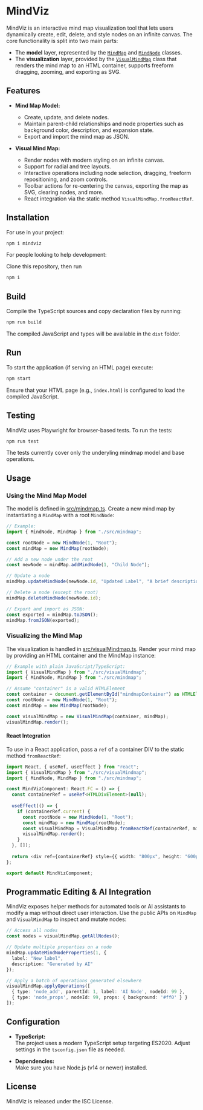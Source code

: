 
# MindViz

MindViz is an interactive mind map visualization tool that lets users dynamically create, edit, delete, and style nodes on an infinite canvas. The core functionality is split into two main parts:

- The **model** layer, represented by the [`MindMap`](src/mindmap.ts) and [`MindNode`](src/mindmap.ts) classes.
- The **visualization** layer, provided by the [`VisualMindMap`](src/visualMindmap.ts) class that renders the mind map to an HTML container, supports freeform dragging, zooming, and exporting as SVG.

## Features

- **Mind Map Model:**  
  - Create, update, and delete nodes.
  - Maintain parent-child relationships and node properties such as background color, description, and expansion state.
  - Export and import the mind map as JSON.

- **Visual Mind Map:**  
  - Render nodes with modern styling on an infinite canvas.
  - Support for radial and tree layouts.
  - Interactive operations including node selection, dragging, freeform repositioning, and zoom controls.
  - Toolbar actions for re-centering the canvas, exporting the map as SVG, clearing nodes, and more.
  - React integration via the static method `VisualMindMap.fromReactRef`.

## Installation

For use in your project:

```bash
npm i mindviz
```

For people looking to help development:

Clone this repository, then run
```bash
npm i
```

## Build

Compile the TypeScript sources and copy declaration files by running:

```bash
npm run build
```

The compiled JavaScript and types will be available in the `dist` folder.

## Run

To start the application (if serving an HTML page) execute:

```bash
npm start
```

Ensure that your HTML page (e.g., `index.html`) is configured to load the compiled JavaScript.

## Testing

MindViz uses Playwright for browser-based tests. To run the tests:

```bash
npm run test
```

The tests currently cover only the underyling mindmap model and base operations.

## Usage

### Using the Mind Map Model

The model is defined in [src/mindmap.ts](src/mindmap.ts). Create a new mind map by instantiating a `MindMap` with a root `MindNode`:

```typescript
// Example:
import { MindNode, MindMap } from "./src/mindmap";

const rootNode = new MindNode(1, "Root");
const mindMap = new MindMap(rootNode);

// Add a new node under the root
const newNode = mindMap.addMindNode(1, "Child Node");

// Update a node
mindMap.updateMindNode(newNode.id, "Updated Label", "A brief description");

// Delete a node (except the root)
mindMap.deleteMindNode(newNode.id);

// Export and import as JSON:
const exported = mindMap.toJSON();
mindMap.fromJSON(exported);
```

### Visualizing the Mind Map

The visualization is handled in [src/visualMindmap.ts](src/visualMindmap.ts). Render your mind map by providing an HTML container and the MindMap instance:

```typescript
// Example with plain JavaScript/TypeScript:
import { VisualMindMap } from "./src/visualMindmap";
import { MindNode, MindMap } from "./src/mindmap";

// Assume "container" is a valid HTMLElement
const container = document.getElementById("mindmapContainer") as HTMLElement;
const rootNode = new MindNode(1, "Root");
const mindMap = new MindMap(rootNode);

const visualMindMap = new VisualMindMap(container, mindMap);
visualMindMap.render();
```

#### React Integration

To use in a React application, pass a `ref` of a container DIV to the static method `fromReactRef`:

```typescript
import React, { useRef, useEffect } from "react";
import { VisualMindMap } from "./src/visualMindmap";
import { MindNode, MindMap } from "./src/mindmap";

const MindVizComponent: React.FC = () => {
  const containerRef = useRef<HTMLDivElement>(null);
  
  useEffect(() => {
    if (containerRef.current) {
      const rootNode = new MindNode(1, "Root");
      const mindMap = new MindMap(rootNode);
      const visualMindMap = VisualMindMap.fromReactRef(containerRef, mindMap);
      visualMindMap.render();
    }
  }, []);
  
  return <div ref={containerRef} style={{ width: "800px", height: "600px" }} />;
};

export default MindVizComponent;
```

## Programmatic Editing & AI Integration

MindViz exposes helper methods for automated tools or AI assistants to modify a
map without direct user interaction. Use the public APIs on `MindMap` and
`VisualMindMap` to inspect and mutate nodes:

```typescript
// Access all nodes
const nodes = visualMindMap.getAllNodes();

// Update multiple properties on a node
mindMap.updateMindNodeProperties(1, {
  label: "New label",
  description: "Generated by AI"
});

// Apply a batch of operations generated elsewhere
visualMindMap.applyOperations([
  { type: 'node_add', parentId: 1, label: 'AI Node', nodeId: 99 },
  { type: 'node_props', nodeId: 99, props: { background: '#ff0' } }
]);
```

## Configuration

- **TypeScript:**  
  The project uses a modern TypeScript setup targeting ES2020. Adjust settings in the `tsconfig.json` file as needed.

- **Dependencies:**  
  Make sure you have Node.js (v14 or newer) installed.

## License

MindViz is released under the ISC License.
```